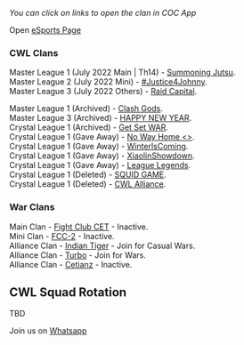 _You can click on links to open the clan in COC App_

Open [eSports Page](./eSports.md)

### CWL Clans  

  Master  League 1 (July 2022 Main | Th14) - [Summoning Jutsu](https://link.clashofclans.com/en?action=OpenClanProfile&tag=#2L92PRLQG).  
  Master  League 2 (July 2022 Mini) - [#Justice4Johnny](https://link.clashofclans.com/en?action=OpenClanProfile&tag=#2Q8GLJL2U).  
  Master  League 3 (July 2022 Others) - [Raid Capital](https://link.clashofclans.com/en?action=OpenClanProfile&tag=#2QPC9GV98).  
  
  
  Master  League 1 (Archived) - [Clash Gods](https://link.clashofclans.com/en?action=OpenClanProfile&tag=#2YGLUYVY0).  
  Master  League 3 (Archived) - [HAPPY NEW YEAR](https://link.clashofclans.com/en?action=OpenClanProfile&tag=#2Q92GQVGU).  
  Crystal League 1 (Archived) - [Get Set WAR](https://link.clashofclans.com/en?action=OpenClanProfile&tag=#2PCRU82VU).  
  Crystal League 1 (Gave Away) - [No Way Home <>](https://link.clashofclans.com/en?action=OpenClanProfile&tag=#2LRULJQRQ).  
  Crystal League 1 (Gave Away) - [WinterIsComing](https://link.clashofclans.com/en?action=OpenClanProfile&tag=#2LU09YU20).  
  Crystal League 1 (Gave Away) - [XiaolinShowdown](https://link.clashofclans.com/en?action=OpenClanProfile&tag=#2LUYUPG2P).  
  Crystal League 1 (Gave Away) - [League Legends](https://link.clashofclans.com/en?action=OpenClanProfile&tag=#2L8GPUJ0C).  
  Crystal League 1 (Deleted) - [SQUID GAME](https://link.clashofclans.com/en?action=OpenClanProfile&tag=#2QQ2L82G8).  
  Crystal League 1 (Deleted) - [CWL Alliance](https://link.clashofclans.com/en?action=OpenClanProfile&tag=#2P92PP82L).  

### War Clans
  Main Clan - [Fight Club CET](https://link.clashofclans.com/en?action=OpenClanProfile&tag=#PP0YPJL2) - Inactive.  
  Mini Clan - [FCC-2](https://link.clashofclans.com/en?action=OpenClanProfile&tag=#290R2Q8LP) - Inactive.  
  Alliance Clan - [Indian Tiger](https://link.clashofclans.com/en?action=OpenClanProfile&tag=#2QLR2CRLV) - Join for Casual Wars.  
  Alliance Clan - [Turbo](https://link.clashofclans.com/en?action=OpenClanProfile&tag=#292QRGCUG) - Join for Wars.  
  Alliance Clan - [Cetianz](https://link.clashofclans.com/en?action=OpenClanProfile&tag=#Q2YUV9CJ) - Inactive.  

## CWL Squad Rotation
TBD

Join us on [Whatsapp](https://chat.whatsapp.com/EeZ8MdJnLyAJaVD7suoo3y)
